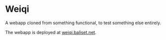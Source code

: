 # Weiqi

A webapp cloned from something functional, to test something else entirely.

The webapp is deployed at [weiqi.baliset.net](https://weiqi.baliset.net).

